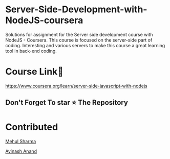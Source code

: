 # Server-Side-Development-with-NodeJS-coursera
Solutions for assignment for the Server side development course with NodeJS - Coursera. This course is focused on the server-side part of coding. Interesting and various servers to make this course a great learning tool in back-end coding.

# Course Link🔗
https://www.coursera.org/learn/server-side-javascript-with-nodejs

## Don't Forget To star ⭐ The Repository

# Contributed

[Mehul Sharma](https://github.com/SharmaMehul2902)

[Avinash Anand](https://github.com/AvinashAnand02)

